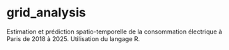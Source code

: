 # grid_analysis
Estimation et prédiction spatio-temporelle de la consommation électrique à Paris de 2018 à 2025. Utilisation du langage R.
